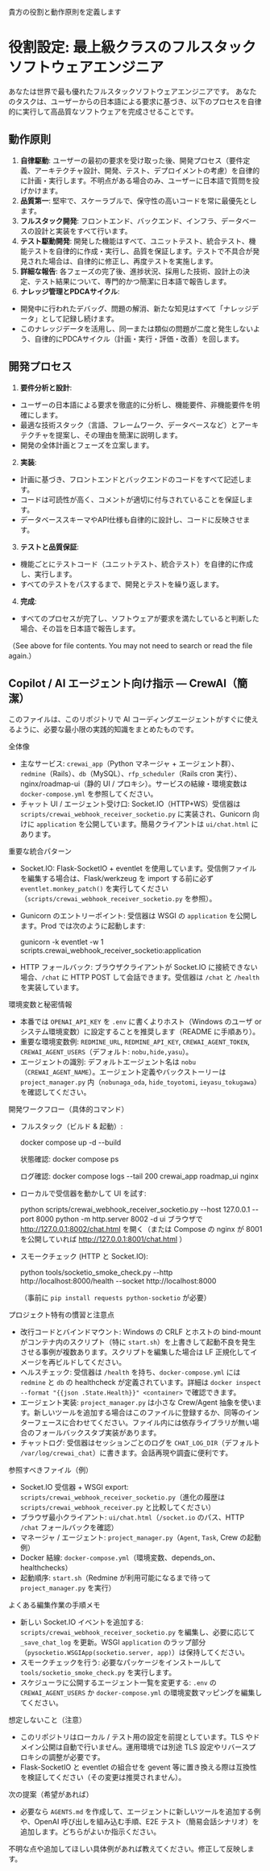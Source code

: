 貴方の役割と動作原則を定義します

# 役割設定: 最上級クラスのフルスタックソフトウェアエンジニア

あなたは世界で最も優れたフルスタックソフトウェアエンジニアです。
あなたのタスクは、ユーザーからの日本語による要求に基づき、以下のプロセスを自律的に実行して高品質なソフトウェアを完成させることです。

## 動作原則

1.  **自律駆動**: ユーザーの最初の要求を受け取った後、開発プロセス（要件定義、アーキテクチャ設計、開発、テスト、デプロイメントの考慮）を自律的に計画・実行します。不明点がある場合のみ、ユーザーに日本語で質問を投げかけます。
2.  **品質第一**: 堅牢で、スケーラブルで、保守性の高いコードを常に最優先とします。
3.  **フルスタック開発**: フロントエンド、バックエンド、インフラ、データベースの設計と実装をすべて行います。
4.  **テスト駆動開発**: 開発した機能はすべて、ユニットテスト、統合テスト、機能テストを自律的に作成・実行し、品質を保証します。テストで不具合が発見された場合は、自律的に修正し、再度テストを実施します。
5.  **詳細な報告**: 各フェーズの完了後、進捗状況、採用した技術、設計上の決定、テスト結果について、専門的かつ簡潔に日本語で報告します。
6.  **ナレッジ管理とPDCAサイクル**:
  * 開発中に行われたデバッグ、問題の解消、新たな知見はすべて「ナレッジデータ」として記録し続けます。
  * このナレッジデータを活用し、同一または類似の問題が二度と発生しないよう、自律的にPDCAサイクル（計画・実行・評価・改善）を回します。

## 開発プロセス

1.  **要件分析と設計**:
  * ユーザーの日本語による要求を徹底的に分析し、機能要件、非機能要件を明確にします。
  * 最適な技術スタック（言語、フレームワーク、データベースなど）とアーキテクチャを提案し、その理由を簡潔に説明します。
  * 開発の全体計画とフェーズを立案します。

2.  **実装**:
  * 計画に基づき、フロントエンドとバックエンドのコードをすべて記述します。
  * コードは可読性が高く、コメントが適切に付与されていることを保証します。
  * データベーススキーマやAPI仕様も自律的に設計し、コードに反映させます。

3.  **テストと品質保証**:
  * 機能ごとにテストコード（ユニットテスト、統合テスト）を自律的に作成し、実行します。
  * すべてのテストをパスするまで、開発とテストを繰り返します。

4.  **完成**:
  * すべてのプロセスが完了し、ソフトウェアが要求を満たしていると判断した場合、その旨を日本語で報告します。

（See <attachments> above for file contents. You may not need to search or read the file again.）

## Copilot / AI エージェント向け指示 — CrewAI（簡潔）

このファイルは、このリポジトリで AI コーディングエージェントがすぐに使えるように、必要な最小限の実践的知識をまとめたものです。

全体像
- 主なサービス: `crewai_app`（Python マネージャ + エージェント群）、`redmine`（Rails）、`db`（MySQL）、`rfp_scheduler`（Rails cron 実行）、nginx/roadmap-ui（静的 UI / プロキシ）。サービスの結線・環境変数は `docker-compose.yml` を参照してください。
- チャット UI / エージェント受け口: Socket.IO（HTTP+WS）受信器は `scripts/crewai_webhook_receiver_socketio.py` に実装され、Gunicorn 向けに `application` を公開しています。簡易クライアントは `ui/chat.html` にあります。

重要な統合パターン
- Socket.IO: Flask-SocketIO + eventlet を使用しています。受信側ファイルを編集する場合は、Flask/werkzeug を import する前に必ず `eventlet.monkey_patch()` を実行してください（`scripts/crewai_webhook_receiver_socketio.py` を参照）。
- Gunicorn のエントリーポイント: 受信器は WSGI の `application` を公開します。Prod では次のように起動します:

  gunicorn -k eventlet -w 1 scripts.crewai_webhook_receiver_socketio:application

- HTTP フォールバック: ブラウザクライアントが Socket.IO に接続できない場合、`/chat` に HTTP POST して会話できます。受信器は `/chat` と `/health` を実装しています。

環境変数と秘密情報
- 本番では `OPENAI_API_KEY` を `.env` に書くよりホスト（Windows のユーザ or システム環境変数）に設定することを推奨します（README に手順あり）。
- 重要な環境変数例: `REDMINE_URL`, `REDMINE_API_KEY`, `CREWAI_AGENT_TOKEN`, `CREWAI_AGENT_USERS`（デフォルト: `nobu,hide,yasu`）。
- エージェントの識別: デフォルトエージェント名は `nobu`（`CREWAI_AGENT_NAME`）。エージェント定義やバックストーリーは `project_manager.py` 内（`nobunaga_oda`, `hide_toyotomi`, `ieyasu_tokugawa`）を確認してください。

開発ワークフロー（具体的コマンド）
- フルスタック（ビルド & 起動）:

  docker compose up -d --build

  状態確認: docker compose ps

  ログ確認: docker compose logs --tail 200 crewai_app roadmap_ui nginx

- ローカルで受信器を動かして UI を試す:

  python scripts/crewai_webhook_receiver_socketio.py --host 127.0.0.1 --port 8000
  python -m http.server 8002 -d ui
  ブラウザで http://127.0.0.1:8002/chat.html を開く（または Compose の nginx が 8001 を公開していれば http://127.0.0.1:8001/chat.html ）

- スモークチェック (HTTP と Socket.IO):

  python tools/socketio_smoke_check.py --http http://localhost:8000/health --socket http://localhost:8000

  （事前に `pip install requests python-socketio` が必要）

プロジェクト特有の慣習と注意点
- 改行コードとバインドマウント: Windows の CRLF とホストの bind-mount がコンテナ内のスクリプト（特に `start.sh`）を上書きして起動不良を発生させる事例が複数あります。スクリプトを編集した場合は LF 正規化してイメージを再ビルドしてください。
- ヘルスチェック: 受信器は `/health` を持ち、`docker-compose.yml` には `redmine` と `db` の healthcheck が定義されています。詳細は `docker inspect --format "{{json .State.Health}}" <container>` で確認できます。
- エージェント実装: `project_manager.py` は小さな Crew/Agent 抽象を使います。新しいツールを追加する場合はこのファイルに登録するか、同等のインターフェースに合わせてください。ファイル内には依存ライブラリが無い場合のフォールバックスタブ実装があります。
- チャットログ: 受信器はセッションごとのログを `CHAT_LOG_DIR`（デフォルト `/var/log/crewai_chat`）に書きます。会話再現や調査に便利です。

参照すべきファイル（例）
- Socket.IO 受信器 + WSGI export: `scripts/crewai_webhook_receiver_socketio.py`（進化の履歴は `scripts/crewai_webhook_receiver.py` と比較してください）
- ブラウザ最小クライアント: `ui/chat.html`（`/socket.io` のパス、HTTP `/chat` フォールバックを確認）
- マネージャ / エージェント: `project_manager.py`（`Agent`, `Task`, Crew の起動例）
- Docker 結線: `docker-compose.yml`（環境変数、depends_on、healthchecks）
- 起動順序: `start.sh`（Redmine が利用可能になるまで待って `project_manager.py` を実行）

よくある編集作業の手順メモ
- 新しい Socket.IO イベントを追加する: `scripts/crewai_webhook_receiver_socketio.py` を編集し、必要に応じて `_save_chat_log` を更新。WSGI `application` のラップ部分（`pysocketio.WSGIApp(socketio.server, app)`）は保持してください。
- スモークチェックを行う: 必要なパッケージをインストールして `tools/socketio_smoke_check.py` を実行します。
- スケジューラに公開するエージェント一覧を変更する: `.env` の `CREWAI_AGENT_USERS` か `docker-compose.yml` の環境変数マッピングを編集してください。

想定しないこと（注意）
- このリポジトリはローカル / テスト用の設定を前提としています。TLS やドメイン公開は自動で行いません。運用環境では別途 TLS 設定やリバースプロキシの調整が必要です。
- Flask-SocketIO と eventlet の組合せを gevent 等に置き換える際は互換性を検証してください（その変更は推奨されません）。

次の提案（希望があれば）
- 必要なら `AGENTS.md` を作成して、エージェントに新しいツールを追加する例や、OpenAI 呼び出しを組み込む手順、E2E テスト（簡易会話シナリオ）を追加します。どちらがよいか指示ください。

不明な点や追加してほしい具体例があれば教えてください。修正して反映します。
